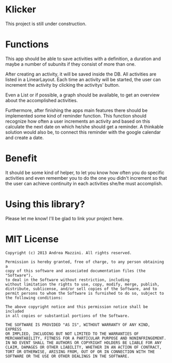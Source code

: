 Klicker
=======

This project is still under construction.

Functions
=========

This app should be able to save activities with a definition, 
a duration and maybe a number of subunits if they consist of 
more than one.

After creating an activity, it will be saved inside the DB.
All activities are listed in a LinearLayout. Each time an
activity will be started, the user can increment the activity
by clicking the activitys' button.

Even a List or if possible, a graph should be available,
to get an overview about the accomplished activities.

Furthermore, after finishing the apps main features there
should be implemented some kind of reminder function. 
This function should recognize how often a user increments
an activity and based on this calculate the next date on
which he/she should get a reminder. A thinkable solution 
would also be, to connect this reminder with the google 
calendar and create a date.

Benefit
=======

It should be some kind of helper, to let you know how often
you do specific activities and even remember you to do
the one you didn't increment so that the user can achieve
continuity in each activities she/he must accomplish.

Using this library?
==================
Please let me know! I'll be glad to link your project here.

MIT License
==================
	Copyright (c) 2013 Andrea Mazzini. All rights reserved.

	Permission is hereby granted, free of charge, to any person obtaining a
	copy of this software and associated documentation files (the "Software"),
	to deal in the Software without restriction, including
	without limitation the rights to use, copy, modify, merge, publish,
	distribute, sublicense, and/or sell copies of the Software, and to
	permit persons to whom the Software is furnished to do so, subject to
	the following conditions:

	The above copyright notice and this permission notice shall be included
	in all copies or substantial portions of the Software.

	THE SOFTWARE IS PROVIDED "AS IS", WITHOUT WARRANTY OF ANY KIND, EXPRESS
	OR IMPLIED, INCLUDING BUT NOT LIMITED TO THE WARRANTIES OF
	MERCHANTABILITY, FITNESS FOR A PARTICULAR PURPOSE AND NONINFRINGEMENT.
	IN NO EVENT SHALL THE AUTHORS OR COPYRIGHT HOLDERS BE LIABLE FOR ANY
	CLAIM, DAMAGES OR OTHER LIABILITY, WHETHER IN AN ACTION OF CONTRACT,
	TORT OR OTHERWISE, ARISING FROM, OUT OF OR IN CONNECTION WITH THE
	SOFTWARE OR THE USE OR OTHER DEALINGS IN THE SOFTWARE.

